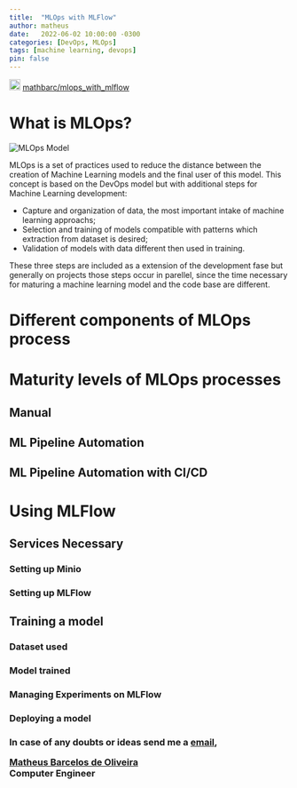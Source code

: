 ```yaml
---
title:  "MLOps with MLFlow"
author: matheus
date:   2022-06-02 10:00:00 -0300
categories: [DevOps, MLOps]
tags: [machine learning, devops]
pin: false
---
```


<div>
<img src="{{site.baseurl}}/github.png" width=20px height=20px /> <a href="https://github.com/mathbarc/mlops_with_mlflow">mathbarc/mlops_with_mlflow</a>
</div>


# What is MLOps?

![MLOps Model]({{site.baseurl}}/mlops_with_mlflow/mlops.png "MLOps Model")

MLOps is a set of practices used to reduce the distance between the creation of Machine Learning models and the final user of this model. This concept is based on the DevOps model but with additional steps for Machine Learning development:

- Capture and organization of data, the most important intake of machine learning approachs;
- Selection and training of models compatible with patterns which extraction from dataset is desired;
- Validation of models with data different then used in training.

These three steps are included as a extension of the development fase but generally on projects those steps occur in parellel, since the time necessary for maturing a machine learning model and the code base are different.

# Different components of MLOps process



# Maturity levels of MLOps processes

## Manual

## ML Pipeline Automation

## ML Pipeline Automation with CI/CD

# Using MLFlow

## Services Necessary

### Setting up Minio

### Setting up MLFlow

## Training a model

### Dataset used

### Model trained

### Managing Experiments on MLFlow

### Deploying a model

<div>
<h3>
<p>In case of any doubts or ideas send me a <a href="mailto:matheusbarcelosoliveira@gmail.com">email</a>,</p>
<p><a href="https://github.com/mathbarc">Matheus Barcelos de Oliveira</a><br/>
Computer Engineer</p>
</h3>
</div>